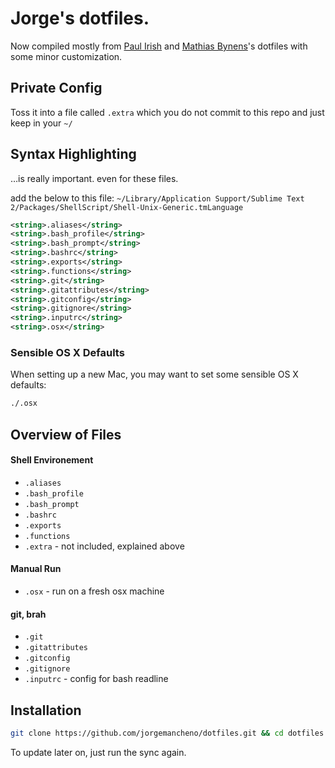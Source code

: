 # Jorge's dotfiles.

Now compiled mostly from [Paul Irish](https://github.com/paulirish/dotfiles) and [Mathias Bynens](https://github.com/mathiasbynens/dotfiles/)'s dotfiles with some minor customization.

## Private Config

Toss it into a file called `.extra` which you do not commit to this repo and just keep in your `~/`

## Syntax Highlighting

…is really important. even for these files.

add the below to this file: `~/Library/Application Support/Sublime Text 2/Packages/ShellScript/Shell-Unix-Generic.tmLanguage`

```xml
<string>.aliases</string>
<string>.bash_profile</string>
<string>.bash_prompt</string>
<string>.bashrc</string>
<string>.exports</string>
<string>.functions</string>
<string>.git</string>
<string>.gitattributes</string>
<string>.gitconfig</string>
<string>.gitignore</string>
<string>.inputrc</string>
<string>.osx</string>
```



### Sensible OS X Defaults

When setting up a new Mac, you may want to set some sensible OS X defaults:

```bash
./.osx
```

## Overview of Files

#### Shell Environement
* `.aliases`
* `.bash_profile`
* `.bash_prompt`
* `.bashrc`
* `.exports`
* `.functions`
* `.extra` - not included, explained above

#### Manual Run
* `.osx` - run on a fresh osx machine

#### git, brah
* `.git`
* `.gitattributes`
* `.gitconfig`
* `.gitignore`
* `.inputrc` - config for bash readline


## Installation

```bash
git clone https://github.com/jorgemancheno/dotfiles.git && cd dotfiles && ./sync.sh
```

To update later on, just run the sync again.
